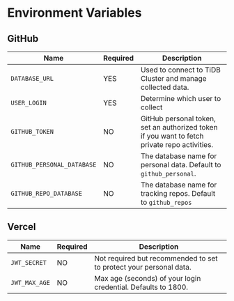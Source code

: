 # Environment Variables

## GitHub

| Name                       | Required | Description                                                                                  |
|----------------------------|----------|----------------------------------------------------------------------------------------------|
| `DATABASE_URL`             | YES      | Used to connect to TiDB Cluster and manage collected data.                                   |
| `USER_LOGIN`               | YES      | Determine which user to collect                                                              |
| `GITHUB_TOKEN`             | NO       | GitHub personal token, set an authorized token if you want to fetch private repo activities. |
| `GITHUB_PERSONAL_DATABASE` | NO       | The database name for personal data. Default to `github_personal`.                           |
| `GITHUB_REPO_DATABASE`     | NO       | The database name for tracking repos. Default to `github_repos`                              |

## Vercel

| Name          | Required | Description                                                        |
|---------------|----------|--------------------------------------------------------------------|
| `JWT_SECRET`  | NO       | Not required but recommended to set to protect your personal data. |
| `JWT_MAX_AGE` | NO       | Max age (seconds) of your login credential. Defaults to 1800.      |

